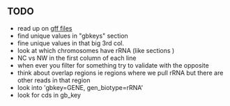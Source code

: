 ## TODO
- read up on  [gff files](https://www.ncbi.nlm.nih.gov/genbank/genomes_gff/#basicformat)
- find unique values in "gbkeys" section 
- fine unique values in that big 3rd col. 
- look at which chromosomes have rRNA (like sections )
- NC vs NW in the first column of each line 
- when ever you filter for something try to validate with the opposite 
- think about overlap regions ie regions where we pull rRNA but there are other reads in that region
- look into 'gbkey=GENE, gen_biotype=rRNA'
- look for cds  in gb_key 

